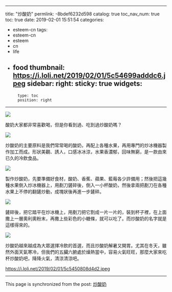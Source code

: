 
---
title: "炒酸奶"
permlink: -8bdef6232d598
catalog: true
toc_nav_num: true
toc: true
date: 2019-02-01 15:51:54
categories:
- esteem-cn
tags:
- esteem-cn
- esteem
- cn
- life
- food
thumbnail: https://i.loli.net/2019/02/01/5c54699adddc6.jpeg
sidebar:
    right:
        sticky: true
widgets:
    -
        type: toc
        position: right
---


![](https://i.loli.net/2019/02/01/5c54699adddc6.jpeg)


酸奶大家都非常喜歡喝，但是你看到過、吃到過炒酸奶嗎？


![](https://i.loli.net/2019/02/01/5c544fe39fe1a.jpeg)


炒酸奶的主要原料是我們常常喝的酸奶，再配上各種水果，再用專門的炒冰機器製作加工而成。形狀美觀、誘人，口感冰冰涼，水果香濃郁，回味無窮，是一款由來已久的冷飲食品。


![](https://i.loli.net/2019/02/01/5c545014e4bc7.jpeg)


製作炒酸奶，先要準備好食材，酸奶、香蕉、蘋果、藍莓各少許備用；然後把這幾種水果倒入炒冰機器上，用剷刀鏟碎後，倒入一小杯酸奶，然後拿兩把剷刀在各種水果上不停的翻鏟炒動，成塊狀後再進一步鏟碎。


![](https://i.loli.net/2019/02/01/5c54503c30c32.jpeg)


鏟碎後，把它踏平在炒冰機上，用剷刀把它割成一片一片的，裝到杯子裡，在上面撒上一層奧利奧粉末，再撒上些彩色的小糖條，就可以吃了。而炒酸奶的名字就是這樣得來的。


![](https://i.loli.net/2019/02/01/5c54505ec1f28.jpeg)


炒酸奶越來越成為大眾選擇冷飲的首選，而且炒酸奶解暑又開胃。尤其在冬天，雖然外面天氣寒冷，但我們的五臟六腑處於燥熱當中，容易火氣旺旺，那麼大家來吃杯炒酸奶吧，降降火氣，清涼清涼吧。


https://i.loli.net/2019/02/01/5c5450808d4d2.jpeg

- - -

This page is synchronized from the post: [炒酸奶](https://steemit.com/@sunai/-8bdef6232d598)
